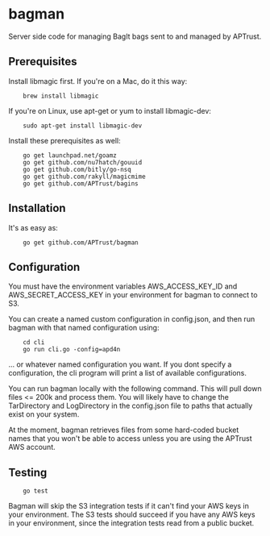 # bagman

Server side code for managing BagIt bags sent to and managed by APTrust.

## Prerequisites

Install libmagic first. If you're on a Mac, do it this way:

```
    brew install libmagic
```

If you're on Linux, use apt-get or yum to install libmagic-dev:

```
    sudo apt-get install libmagic-dev
```

Install these prerequisites as well:

```
    go get launchpad.net/goamz
    go get github.com/nu7hatch/gouuid
    go get github.com/bitly/go-nsq
    go get github.com/rakyll/magicmime
    go get github.com/APTrust/bagins
```

## Installation

It's as easy as:

```
    go get github.com/APTrust/bagman
```

## Configuration

You must have the environment variables AWS_ACCESS_KEY_ID and
AWS_SECRET_ACCESS_KEY in your environment for bagman to connect
to S3.

You can create a named custom configuration in config.json, and
then run bagman with that named configuration using:

```
    cd cli
    go run cli.go -config=apd4n
```

... or whatever named configuration you want. If you dont specify a
configuration, the cli program will print a list of available
configurations.

You can run bagman locally with the following command. This will pull
down files <= 200k and process them. You will likely have to change
the TarDirectory and LogDirectory in the config.json file to paths
that actually exist on your system.

At the moment, bagman retrieves files from some hard-coded bucket
names that you won't be able to access unless you are using the
APTrust AWS account.

## Testing

```
    go test
```

Bagman will skip the S3 integration tests if it can't find your AWS
keys in your environment. The S3 tests should succeed if you have any
AWS keys in your environment, since the integration tests read from a
public bucket.
